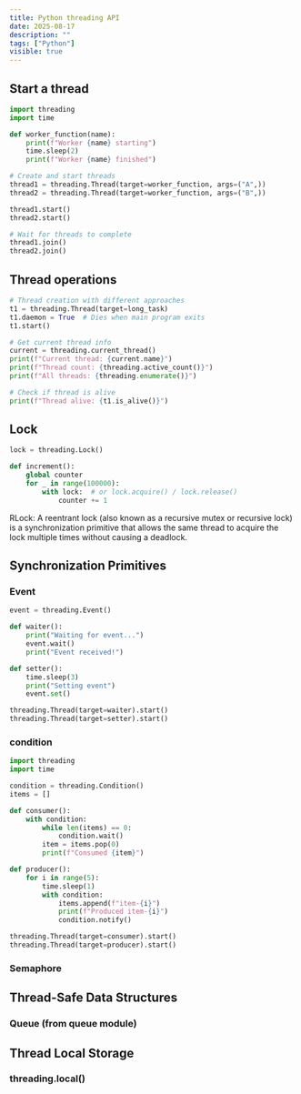 ```yaml
---
title: Python threading API
date: 2025-08-17
description: ""
tags: ["Python"]
visible: true
---
```


## Start a thread

```python
import threading
import time

def worker_function(name):
    print(f"Worker {name} starting")
    time.sleep(2)
    print(f"Worker {name} finished")

# Create and start threads
thread1 = threading.Thread(target=worker_function, args=("A",))
thread2 = threading.Thread(target=worker_function, args=("B",))

thread1.start()
thread2.start()

# Wait for threads to complete
thread1.join()
thread2.join()

```

## Thread operations

```Python
# Thread creation with different approaches
t1 = threading.Thread(target=long_task)
t1.daemon = True  # Dies when main program exits
t1.start()

# Get current thread info
current = threading.current_thread()
print(f"Current thread: {current.name}")
print(f"Thread count: {threading.active_count()}")
print(f"All threads: {threading.enumerate()}")

# Check if thread is alive
print(f"Thread alive: {t1.is_alive()}")
```

## Lock

```python
lock = threading.Lock()

def increment():
    global counter
    for _ in range(100000):
        with lock:  # or lock.acquire() / lock.release()
            counter += 1
```

RLock:
A reentrant lock (also known as a recursive mutex or recursive lock) is a synchronization primitive that allows the same thread to acquire the lock multiple times without causing a deadlock.

## Synchronization Primitives

### Event

```python
event = threading.Event()

def waiter():
    print("Waiting for event...")
    event.wait()
    print("Event received!")

def setter():
    time.sleep(3)
    print("Setting event")
    event.set()

threading.Thread(target=waiter).start()
threading.Thread(target=setter).start()
```

### condition

```python
import threading
import time

condition = threading.Condition()
items = []

def consumer():
    with condition:
        while len(items) == 0:
            condition.wait()
        item = items.pop(0)
        print(f"Consumed {item}")

def producer():
    for i in range(5):
        time.sleep(1)
        with condition:
            items.append(f"item-{i}")
            print(f"Produced item-{i}")
            condition.notify()

threading.Thread(target=consumer).start()
threading.Thread(target=producer).start()
```

### Semaphore

## Thread-Safe Data Structures

### Queue (from queue module)

## Thread Local Storage

### threading.local()
